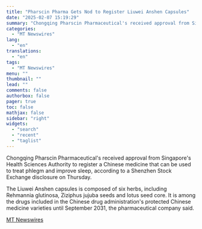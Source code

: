 ```yaml
---
title: "Pharscin Pharma Gets Nod to Register Liuwei Anshen Capsules"
date: "2025-02-07 15:19:29"
summary: "Chongqing Pharscin Pharmaceutical's received approval from Singapore's Health Sciences Authority to register a Chinese medicine that can be used to treat phlegm and improve sleep, according to a Shenzhen Stock Exchange disclosure on Thursday. The Liuwei Anshen capsules is composed of six herbs, including Rehmannia glutinosa, Ziziphus jujuba seeds and..."
categories:
  - "MT Newswires"
lang:
  - "en"
translations:
  - "en"
tags:
  - "MT Newswires"
menu: ""
thumbnail: ""
lead: ""
comments: false
authorbox: false
pager: true
toc: false
mathjax: false
sidebar: "right"
widgets:
  - "search"
  - "recent"
  - "taglist"
---
```


Chongqing Pharscin Pharmaceutical's received approval from Singapore's Health Sciences Authority to register a Chinese medicine that can be used to treat phlegm and improve sleep, according to a Shenzhen Stock Exchange disclosure on Thursday.

The Liuwei Anshen capsules is composed of six herbs, including Rehmannia glutinosa, Ziziphus jujuba seeds and lotus seed core. It is among the drugs included in the Chinese drug administration's protected Chinese medicine varieties until September 2031, the pharmaceutical company said.

[MT Newswires](https://www.tradingview.com/news/mtnewswires.com:20250207:G2464966:0/)
